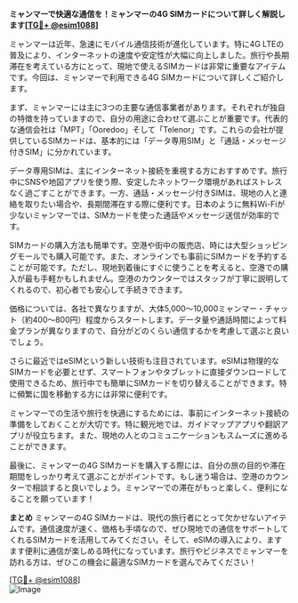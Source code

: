 **ミャンマーで快適な通信を！ミャンマーの4G SIMカードについて詳しく解説します[[TG💪+ @esim1088](https://t.me/s/esim1088)]**

ミャンマーは近年、急速にモバイル通信技術が進化しています。特に4G LTEの普及により、インターネットの速度や安定性が大幅に向上しました。旅行や長期滞在を考えている方にとって、現地で使えるSIMカードは非常に重要なアイテムです。今回は、ミャンマーで利用できる4G SIMカードについて詳しくご紹介します。

まず、ミャンマーには主に3つの主要な通信事業者があります。それぞれが独自の特徴を持っていますので、自分の用途に合わせて選ぶことが重要です。代表的な通信会社は「MPT」「Ooredoo」そして「Telenor」です。これらの会社が提供しているSIMカードは、基本的には「データ専用SIM」と「通話・メッセージ付きSIM」に分かれています。

データ専用SIMは、主にインターネット接続を重視する方におすすめです。旅行中にSNSや地図アプリを使う際、安定したネットワーク環境があればストレスなく過ごすことができます。一方、通話・メッセージ付きSIMは、現地の人と連絡を取りたい場合や、長期間滞在する際に便利です。日本のように無料Wi-Fiが少ないミャンマーでは、SIMカードを使った通話やメッセージ送信が効率的です。

SIMカードの購入方法も簡単です。空港や街中の販売店、時には大型ショッピングモールでも購入可能です。また、オンラインでも事前にSIMカードを予約することが可能です。ただし、現地到着後にすぐに使うことを考えると、空港での購入が最も手軽かもしれません。空港のカウンターではスタッフが丁寧に説明してくれるので、初心者でも安心して手続きできます。

価格については、各社で異なりますが、大体5,000〜10,000ミャンマー・チャット（約400〜800円）程度からスタートします。データ量や通話時間によって料金プランが異なりますので、自分がどのくらい通信するかを考慮して選ぶと良いでしょう。

さらに最近ではeSIMという新しい技術も注目されています。eSIMは物理的なSIMカードを必要とせず、スマートフォンやタブレットに直接ダウンロードして使用できるため、旅行中でも簡単にSIMカードを切り替えることができます。特に頻繁に国を移動する方には非常に便利です。

ミャンマーでの生活や旅行を快適にするためには、事前にインターネット接続の準備をしておくことが大切です。特に観光地では、ガイドマップアプリや翻訳アプリが役立ちます。また、現地の人とのコミュニケーションもスムーズに進めることができます。

最後に、ミャンマーの4G SIMカードを購入する際には、自分の旅の目的や滞在期間をしっかり考えて選ぶことがポイントです。もし迷う場合は、空港のカウンターで相談すると良いでしょう。ミャンマーでの滞在がもっと楽しく、便利になることを願っています！

**まとめ**
ミャンマーの4G SIMカードは、現代の旅行者にとって欠かせないアイテムです。通信速度が速く、価格も手頃なので、ぜひ現地での通信をサポートしてくれるSIMカードを活用してみてください。そして、eSIMの導入により、ますます便利に通信が楽しめる時代になっています。旅行やビジネスでミャンマーを訪れる方は、ぜひこの機会に最適なSIMカードを選んでみてください！

[[TG💪+ @esim1088](https://t.me/s/esim1088)]  
![Image](https://i.postimg.cc/Y0z9fWf4/image.png)